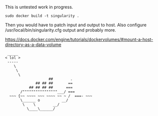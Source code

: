 This is untested work in progress.

    sudo docker build -t singularity .
    
Then you would have to patch input and output to host. Also configure /usr/local/bin/singularity.cfg output and probably more.

https://docs.docker.com/engine/tutorials/dockervolumes/#mount-a-host-directory-as-a-data-volume

     _____ 
    < lol >
     ----- 
        \
         \
          \     
                        ##        .            
                  ## ## ##       ==            
               ## ## ## ##      ===            
           /""""""""""""""""___/ ===        
      ~~~ {~~ ~~~~ ~~~ ~~~~ ~~ ~ /  ===- ~~~   
           \______ o          __/            
            \    \        __/             
              \____\______/   
